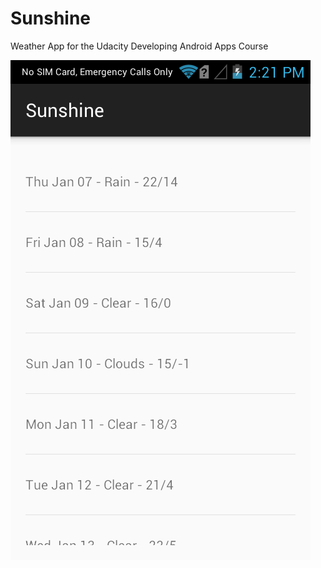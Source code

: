 # Sunshine
Weather App for the Udacity Developing Android Apps Course

![alt tag](https://github.com/Ucamo/Sunshine/blob/master/Screenshots/device-2016-01-07-141758.png?raw=true)
